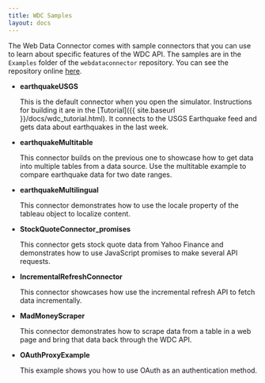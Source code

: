 ```yaml
---
title: WDC Samples
layout: docs
---
```


The Web Data Connector comes with sample connectors that you can use to learn about specific features of the WDC API.
The samples are in the `Examples` folder of the `webdataconnector` repository. You can see the repository
online [here](https://github.com/tableau/webdataconnector/tree/dev/).

-   **earthquakeUSGS**

    This is the default connector when you open the simulator. Instructions for building it are in the [Tutorial]({{ site.baseurl }}/docs/wdc_tutorial.html). It connects to the USGS Earthquake feed and gets data about earthquakes in the last week.

-   **earthquakeMultitable**

    This connector builds on the previous one to showcase how to get data into multiple tables from a data source. Use the multitable example to compare earthquake data for two date ranges.

-   **earthquakeMultilingual**

    This connector demonstrates how to use the locale property of the tableau object to localize content.

-   **StockQuoteConnector_promises**

    This connector gets stock quote data from Yahoo Finance and demonstrates how to use JavaScript
    promises to make several API requests.

-   **IncrementalRefreshConnector**

    This connector showcases how use the incremental refresh API to fetch data incrementally.

-   **MadMoneyScraper**

    This connector demonstrates how to scrape data from a table in a web page and bring that data back through
    the WDC API.

-   **OAuthProxyExample**

    This example shows you how to use OAuth as an authentication method.

